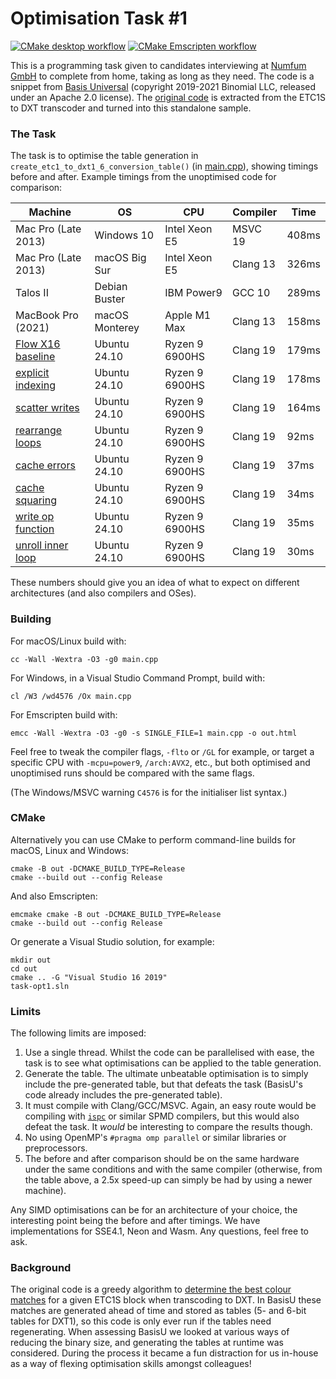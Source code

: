 # Optimisation Task #1

[![CMake desktop workflow](/../../actions/workflows/cmake-desktop.yml/badge.svg)](/../../actions/workflows/cmake-desktop.yml) [![CMake Emscripten workflow](/../../actions/workflows/cmake-emscripten.yml/badge.svg)](/../../actions/workflows/cmake-emscripten.yml)

This is a programming task given to candidates interviewing at [Numfum GmbH](//www.numfum.com/jobs_en/) to complete from home, taking as long as they need. The code is a snippet from [Basis Universal](//github.com/BinomialLLC/basis_universal) (copyright 2019-2021 Binomial LLC, released under an Apache 2.0 license). The [original code](//github.com/BinomialLLC/basis_universal/blob/77b7df8e5df3532a42ef3c76de0c14cc005d0f65/transcoder/basisu_transcoder.cpp#L1178-L1253) is extracted from the ETC1S to DXT transcoder and turned into this standalone sample.

### The Task

The task is to optimise the table generation in `create_etc1_to_dxt1_6_conversion_table()` (in [main.cpp](main.cpp)), showing timings before and after. Example timings from the unoptimised code for comparison:

| Machine                                                                                                      | OS             | CPU            | Compiler | Time  |
|--------------------------------------------------------------------------------------------------------------|----------------|----------------|----------|-------|
| Mac Pro (Late 2013)                                                                                          | Windows 10     | Intel Xeon E5  | MSVC 19  | 408ms |
| Mac Pro (Late 2013)                                                                                          | macOS Big Sur  | Intel Xeon E5  | Clang 13 | 326ms |
| Talos II                                                                                                     | Debian Buster  | IBM Power9     | GCC 10   | 289ms |
| MacBook Pro (2021)                                                                                           | macOS Monterey | Apple M1 Max   | Clang 13 | 158ms |
| [Flow X16 baseline](https://github.com/firestar99/task-opt1/commit/bc3df10185e0641c8aa7b9f757c6511ff195b187) | Ubuntu 24.10   | Ryzen 9 6900HS | Clang 19 | 179ms |
| [explicit indexing](https://github.com/firestar99/task-opt1/commit/dd3dab22034bec0e98700b6c850c28dc6540165b) | Ubuntu 24.10   | Ryzen 9 6900HS | Clang 19 | 178ms |
| [scatter writes](https://github.com/firestar99/task-opt1/commit/c4b3801dedca23c434fabeac67627f0bd8ac148c)    | Ubuntu 24.10   | Ryzen 9 6900HS | Clang 19 | 164ms |
| [rearrange loops](https://github.com/firestar99/task-opt1/commit/e0da2b0c5a21c5c2991fa31e901ba3d691f0f671)   | Ubuntu 24.10   | Ryzen 9 6900HS | Clang 19 | 92ms  |
| [cache errors](https://github.com/firestar99/task-opt1/commit/f84a3fd584fa53e105ad8738d77f3f1865e2141e)      | Ubuntu 24.10   | Ryzen 9 6900HS | Clang 19 | 37ms  |
| [cache squaring](https://github.com/firestar99/task-opt1/commit/81e4723acc9d196d182a917dd0efa825559d2bed)    | Ubuntu 24.10   | Ryzen 9 6900HS | Clang 19 | 34ms  |
| [write op function](https://github.com/firestar99/task-opt1/commit/90c26c5925168a427e9bd21a93ee497f5d07f381) | Ubuntu 24.10   | Ryzen 9 6900HS | Clang 19 | 35ms  |
| [unroll inner loop](https://github.com/firestar99/task-opt1/commit/539389e674d3dfdac77bcb6afc41f7f56f94a5cb) | Ubuntu 24.10   | Ryzen 9 6900HS | Clang 19 | 30ms  |

These numbers should give you an idea of what to expect on different architectures (and also compilers and OSes).

### Building

For macOS/Linux build with:
```
cc -Wall -Wextra -O3 -g0 main.cpp
```
For Windows, in a Visual Studio Command Prompt, build with:
```
cl /W3 /wd4576 /Ox main.cpp
```
For Emscripten build with:
```
emcc -Wall -Wextra -O3 -g0 -s SINGLE_FILE=1 main.cpp -o out.html
```
Feel free to tweak the compiler flags, `-flto` or `/GL` for example, or target a specific CPU with `-mcpu=power9`, `/arch:AVX2`, etc., but both optimised and unoptimised runs should be compared with the same flags.

(The Windows/MSVC warning `C4576` is for the initialiser list syntax.)

### CMake

Alternatively you can use CMake to perform command-line builds for macOS, Linux and Windows:
```
cmake -B out -DCMAKE_BUILD_TYPE=Release
cmake --build out --config Release
```
And also Emscripten:
```
emcmake cmake -B out -DCMAKE_BUILD_TYPE=Release
cmake --build out --config Release
```
Or generate a Visual Studio solution, for example:
```
mkdir out
cd out
cmake .. -G "Visual Studio 16 2019"
task-opt1.sln
```

### Limits

The following limits are imposed:
1. Use a single thread. Whilst the code can be parallelised with ease, the task is to see what optimisations can be applied to the table generation.
2. Generate the table. The ultimate unbeatable optimisation is to simply include the pre-generated table, but that defeats the task (BasisU's code already includes the pre-generated table).
3. It must compile with Clang/GCC/MSVC. Again, an easy route would be compiling with [`ispc`](//ispc.github.io) or similar SPMD compilers, but this would also defeat the task. It _would_ be interesting to compare the results though.
4. No using OpenMP's `#pragma omp parallel` or similar libraries or preprocessors.
5. The before and after comparison should be on the same hardware under the same conditions and with the same compiler (otherwise, from the table above, a 2.5x speed-up can simply be had by using a newer machine).

Any SIMD optimisations can be for an architecture of your choice, the interesting point being the before and after timings. We have implementations for SSE4.1, Neon and Wasm. Any questions, feel free to ask.

### Background

The original code is a greedy algorithm to [determine the best colour matches](//richg42.blogspot.com/2018/06/etc1s-texture-format-encoding.html) for a given ETC1S block when transcoding to DXT. In BasisU these matches are generated ahead of time and stored as tables (5- and 6-bit tables for DXT1), so this code is only ever run if the tables need regenerating. When assessing BasisU we looked at various ways of reducing the binary size, and generating the tables at runtime was considered. During the process it became a fun distraction for us in-house as a way of flexing optimisation skills amongst colleagues!
